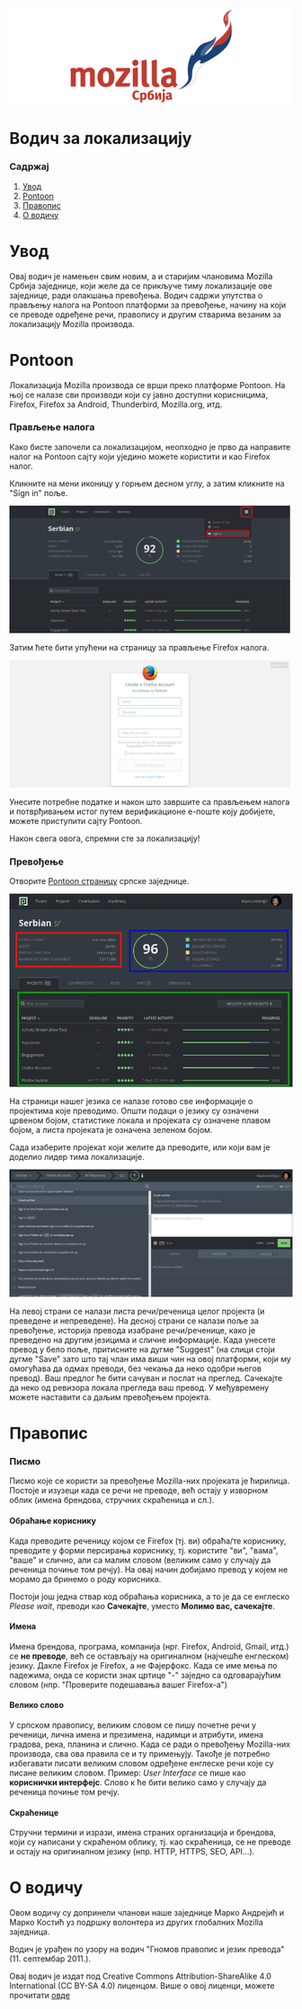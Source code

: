 ![mozilla srbija logo](images/header.jpg)
# Водич за локализацију

### Садржај

1. [Увод](#увод)
1. [Pontoon](#pontoon)
1. [Правопис](#правопис)
1. [О водичу](#о-водичу)


# Увод

Овај водич је намењен свим новим, а и старијим члановима Mozilla Србија заједнице, који желе да се прикључе тиму локализације ове заједнице, ради олакшања превођења. Водич садржи упутства о прављењу налога на Pontoon платформи за превођење, начину на који се преводе одређене речи, правопису и другим стварима везаним за локализацију Mozilla производа.

# Pontoon

Локализација Mozilla производа се врши преко платформе Pontoon. На њој се налазе сви производи који су јавно доступни корисницима, Firefox, Firefox за Android, Thunderbird, Mozilla.org, итд.

### Прављење налога

Како бисте започели са локализацијом, неопходно је прво да направите налог на Pontoon сајту који уједино можете користити и као Firefox налог.

Кликните на мени иконицу у горњем десном углу, а затим кликните на "Sign in" поље.

![Pontoon мени](images/pontoon1.png)

Затим ћете бити упућени на страницу за прављење Firefox налога.

![Firefox налог](images/pravljenje_naloga.png)

Унесите потребне податке и након што завршите са прављењем налога и потврђивањем истог путем верификационе е-поште коју добијете, можете приступити сајту Pontoon.

Након свега овога, спремни сте за локализацију!

### Превођење

Отворите [Pontoon страницу](https://pontoon.mozilla.org/sr/) српске заједнице.

![Pontoon dashboard](images/pontoon2.png)

На страници нашег језика се налазе готово све информације о пројектима које преводимо. Општи подаци о језику су означени црвеном бојом, статистике локала и пројеката су означене плавом бојом, а листа пројеката је означена зеленом бојом.

Сада изаберите пројекат који желите да преводите, или који вам је доделио лидер тима локализације.

![Pontoon dashboard](images/pontoon3.png)

На левој страни се налази листа речи/реченица целог пројекта (и преведене и непреведене). На десној страни се налази поље за превођење, историја превода изабране речи/реченице, како је преведено на другим језицима и сличне информације. Када унесете превод у бело поље, притисните на дугме "Suggest" (на слици стоји дугме "Save" зато што тај члан има виши чин на овој платформи, који му омогућава да одмах преводи, без чекања да неко одобри његов превод). Ваш предлог ће бити сачуван и послат на преглед. Сачекајте да неко од ревизора локала прегледа ваш превод. У међувремену можете наставити са даљим превођењем пројекта.

# Правопис

### Писмо

Писмо које се користи за превођење Mozilla-них пројеката је ћирилица. Постоје и изузеци када се речи не преводе, већ остају у изворном облик (имена брендова, стручних скраћеница и сл.).

#### Обраћање кориснику

Када преводите реченицу којом се Firefox (тј. ви) обраћа/те кориснику, преводите у форми персирања кориснику, тј. користите "ви", "вама", "ваше" и слично, али са малим словом (великим само у случају да реченица почиње том речју). На овај начин добијамо превод у којем не морамо да бринемо о роду корисника.

Постоји још једна ствар код обраћања корисника, а то је да се енглеско _Please wait_, преводи као **Сачекајте**, уместо **Молимо вас, сачекајте**.

#### Имена

Имена брендова, програма, компанија (нpr. Firefox, Android, Gmail, итд.) се **не преводе**, већ се остављају на оригиналном (најчешће енглеском) језику. Дакле Firefox је Firefox, a не Фајерфокс. Када се име мења по падежима, онда се користи знак цртице "-" заједно са одговарајућим словом (нпр. "Проверите подешавања вашег Firefox-а")

#### Велико слово

У српском правопису, великим словом се пишу почетне речи у реченици, лична имена и презимена, надимци и атрибути, имена градова, река, планина и слично. Када се ради о превођењу Mozilla-них производа, сва ова правила се и ту примењују. Такође је потребно избегавати писати великим словом одређене енглеске речи које су писане великим словом. Пример: _User Interface_ се пише као **кориснички интерфејс**. Слово к ће бити велико само у случају да реченица почиње том речју.

#### Скраћенице

Стручни термини и изрази, имена страних организација и брендова, који су написани у скраћеном облику, тј. као скраћеница, се не преводе и остају на оригиналном језику (нпр. HTTP, HTTPS, SEO, API...).

# О водичу

Овом водичу су допринели чланови наше заједнице Марко Андрејић и Марко Костић уз подршку волонтера из других глобалних Mozilla заједница.

Водич је урађен по узору на водич "Гномов правопис и језик превода" (11. септембар 2011.).

Овај водич је издат под Creative Commons
Attribution-ShareAlike 4.0 International (CC BY-SA 4.0) лиценцом. Више о овој лиценци, можете прочитати
[овде](https://creativecommons.org/licenses/by-sa/4.0/legalcode)
